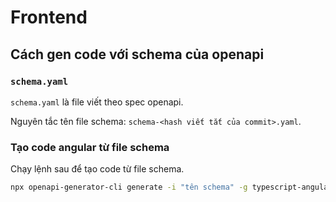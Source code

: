# Frontend

## Cách gen code với schema của openapi

### `schema.yaml`

`schema.yaml` là file viết theo spec openapi.

Nguyên tắc tên file schema: `schema-<hash viết tắt của commit>.yaml`.

### Tạo code angular từ file schema

Chạy lệnh sau để tạo code từ file schema.

```sh
npx openapi-generator-cli generate -i "tên schema" -g typescript-angular -o src/app/core/api --additional-properties fileNaming=kebab-case,withInterfaces=true --generate-alias-as-model
```
